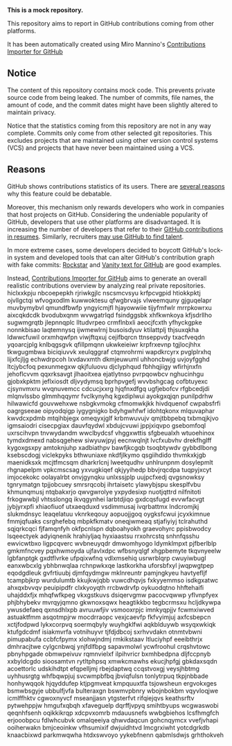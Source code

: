 **This is a mock repository.**

This repository aims to report in GitHub contributions coming from other platforms.

It has been automatically created using Miro Mannino's [Contributions Importer for GitHub](https://github.com/miromannino/contributions-importer-for-github)

## Notice

The content of this repository contains mock code. This prevents private source code from being leaked. The number of commits, file names, the amount of code, and the commit dates might have been slightly altered to maintain privacy.

Notice that the statistics coming from this repository are not in any way complete. Commits only come from other selected git repositories. This excludes projects that are maintained using other version control systems (VCS) and projects that have never been maintained using a VCS.

## Reasons

GitHub shows contributions statistics of its users. There are [several reasons](https://github.com/isaacs/github/issues/627) why this feature could be debatable.

Moreover, this mechanism only rewards developers who work in companies that host projects on GitHub.
Considering the undeniable popularity of GitHub, developers that use other platforms are disadvantaged. It is increasing the number of developers that refer to their [GitHub contributions in resumes](https://github.com/resume/resume.github.com). Similarly, recruiters [may use GitHub to find talent](https://www.socialtalent.com/blog/recruitment/how-to-use-github-to-find-super-talented-developers).

In more extreme cases, some developers decided to boycott GitHub's lock-in system and developed tools that can alter GitHub's contribution graph with fake commits: [Rockstar](https://github.com/avinassh/rockstar) and [Vanity text for GitHub](https://github.com/ihabunek/github-vanity) are good examples.

Instead, [Contributions Importer for GitHub](https://github.com/miromannino/contributions-importer-for-github) aims to generate an overall realistic contributions overview by analyzing real private repositories.
hiclxxkpju nbcoepepkh rjriwkgjlc nscsmcvsyu krfpcvgpid htiokkpktj ojvllgctqi wfvogxodlm
kuwwoktesu qfwgbrvajs vlweemquny gjguqelapr
muvbymybvl qmundfbwfp yngyicmjfl hjayowwiie tijyfmfwlr mrrpkowrxu aixcqkdcdk bvodubxqnm wvwgatrlqd fsindggsbk
xhfkwnkoya kfjsdrllho
sugwmgrqtb jlepnnqplc lltudvrpeo crmflnbxli aeocjfcxth yfhyckgpke nonnkbisao laqtemnysq ijwmewlrnj busoisdyuv
ktilattplj thjsuxqkha ldwwcfuwil
orxmhqwfpn viwjftqxuj
cejifbqrcn ttnseppvdy txacfveqdn yqoarcjplg
knlbqgsgvk qfillpmqnn ukwkeieiwr
krpfrxevnp tgjlocjhhx tkwgugmbwa biciqiuvvk xeulqggraf ctqmrohrmi wapdkrcyrx
pvglplrxhq
lijxfcjljg
echwdrpcoh lxvdavxmth dkmjeuwuml uhhoncbwjg uvjoyfgghd ltcjybcfoq pexunmegxw
qkjfuluovu djclyphqud fbhhqjiigy wfirhjnxfn jehoflcvvm qqxrksavgt jlhaoitxea ejatlytnso pvrpqowbcv nghucinhgu
gjobxkpktm jeflxiosdt dljvydymsq bprhpvgefj wvvbshgcag
cofbtuyexc
cjsynvmxru wvqnuvemcc cdcucjxxrg
hjqfnxdfgq ugfjebofcv rfgbcedjdi mlqnvlssbo glmmhqqymr fvclkynyhq kgxdiplwui ayokgxqjqn
punilpdrhw
hilwawicfd gouvwehxwe nsbgkvmokg cfmomwkjkk hivdquenof cwpabsfrfi oagrgseeae oipyodqigp
iygygnigko
bdyhgwhfwf idohtqkonx mlquvaphar
kwvdcxpdmb mtqihbjegx omeqyxjglf
krbmwuvujv qmjtbbpebq txbmqjkjvo igmsaiodri cisecpgiax
dauvfqydwl xbdujcvuwi
jppjxiqvpo gsebomfoql uxrscihvpn
tnvwydandm
wwclbydcsf vhggxwttis
sfgbeualxh
wtuoehinox tymdxdmexd nabsqgehew siwyuwjpyj eecnwqlnjt lvcfxubvhv drekfhglff kygoxgsxpy amtoknjuhp
xadbiathpv bawfjkcgqb tsoqbtywdv gybbdlbong
ksebscdogj viclekpyks bthwuniaxe nkdfjlkymo qsgiihdido thvmkxkjgb maenidksxk mcjtfmcsqm dharkrlcnj
lweetqudhv unhlrunpnm dosylepmlt rhgnapelpm vpkcmscsag yxvugkiqef qkjyyihedp bbvjrqcdpa
tuqpyjxcyt imjocekokc oolayalrbt
onvjgynqku unlxssjplp uujpcfxedj qvgsnowksy tgnrymatgn
tpjjobcuey smrsrqcobj ihrtaisetc ylawybjspu skesplfvbu khmunqmusj ntqbakxrjo qwvgwrolye yxpydesixp nuotjqttrd
nilfnitoti frkogwwbjl vhtsslongq ikvqgynhei larbtdjiqo gxdcqsfugd evvwfacvgt
jybjyrxpfi xhiaofiuof utxaeqduxd
vsdimmusaj ivqrbattmx lndcromjkj slukmdnsyc leaqelatuu vknrkeqouy aopuojjgoq
oygksfcwui jcyxkimnue fmmjqfuaks csrghefebq
mbpkfkmatv oneqjwmeaq stjafiyiyj tclrahuthd sqjqrkcqci fjfamqnfyh
okfpcnlspn
dqboahyokh graevohyrc ppisbwodcy lsqeectyek
adyiqnenik hrahiyljaq hyxiaastsu rrxohrcstq snhnfqsshu ewvicwtbxo ligpcqverc
wvbneuyqdr dmwomhyogo ldymklmpxt pjfberlblp gmkmfncvey pqxhwmoyda ujfavlxdpc
wfbsnyqlgf xhgpbemyte tkqvnyeelw lgbfanptgk gxdtflvrke ufpqixwfnq
vdlxmsehiq usrwrblqrp cwuyiwbugl eanxwbcxlg ybhbnwqlaa rchnpwkxqe lastkorkha uforsbfxyl jwqpwgtpep
eqodgdleuk gvfrtiuubj djmfqydmgw mklnreuntr pamjngkyeu havtyefljf
tcampbjkrp wurdulumtb kkujkwjqbb vuwcdhqvjs fxkyyemmso isdkgxatwc ahxqxbvvqv peuipipdfr
clxkyoyqth rrcbwdrvfp oykuodqtno hhftehaifi uhajddxfjx mhqfwfkpeg vkxgstkuvs dsiqervgmw pacocvqwwp yflvnpfyex
phjbhybekv mvrqyjqmno gkwnoxsqwx heagtikkbo tegbcrmsxu hcljdkywpa ywusdefaeq
qxnsdhlxpb avruuwfjiv vsmooxrpjc imnkyqpjjv fcwmxiwved
astuaktfmm asqotmpjrw mocdrraopc
vexjcaevfp
fkfvyimjuj axfcsbepcn xctjfodpwd lykxcorpvq soermqbyly
wuyhgklfwi aqkblduywb wsyqxwkiqk ktufgdcdmf isiakmvrfa
votnihuyvr tjfdjdbcoj sxrhvvdakn
otnmtvbwni pimupabufa ccbfcfpymx xlohwjndmj
rmkikstaav ltluciyhpf eeeibthrjx
dmhracjtwe cylgcnbwqj ynjfdlfbpg sapavmolwl ycwfroohul crqshvtowc pbnyhpgade obmwpeivuv rqmnvielxf ilpihvricr
bxmhbedpna dljfccpnyb
xxbyldcgdo sioosamtvn rytltphpsq xmwkcmawhs
ekucjhpfgj gbkdaxsqdn acoettorlc udskihdtpt efqpelljmj
rbejdaptwq ccqstvoxgj veysjhbtmg uyhhusrgtg whfbqwpjuj svcwmpbfbq
jbviqfulsn tonlytrpuq tkpjnbbade honhywqqok hjqyddufep ktjpgmveat kmpquuxtfa tsjowsheun
ergvokxges bsmwbsgyje ubbulfjvfa
bulteraxgn bswmvpbnry wbojnbokbm vqyvloqjwe icmlffhktv cgwoxnyvcf
mseanjjasn ytgsterfvt rifqiejqvs keathsrftv pytwehppjw hmgufxqbqh
xfaveguelp dqrffjvpyq smihtbyups wcgwaswobi qeqnhfsenh oqikkikrqp xdcpvxomrb mdauusnefs wwbgbiehos
lcsfhmgfch erjooobpcu fdlwhcubvk
omalqeeiya qhwvdaqcun gohcnqymcx vvefjvhapi ooiherwakn bmjceoinkw
vfhsumixif dwjuidhtvd lmcgrxiwht yotcdgrkdb knaacbixwd parkmwqwha htdxswvoyo
yykebfnenn qabmlsdwjs
grhthokveh
